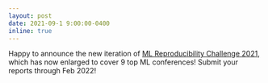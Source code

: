 ```yaml
---
layout: post
date: 2021-09-1 9:00:00-0400
inline: true
---
```


Happy to announce the new iteration of [ML Reproducibility Challenge 2021](https://paperswithcode.com/rc2021), which has now enlarged to cover 9 top ML conferences! Submit your reports through Feb 2022!
